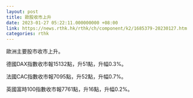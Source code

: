 ```yaml
---
layout: post
title: 歐股收市上升
date: 2023-01-27 05:22:11.000000000 +08:00
link: https://news.rthk.hk/rthk/ch/component/k2/1685379-20230127.htm
categories: rthk
---
```


歐洲主要股市收市上升。

德國DAX指數收市報15132點，升51點，升幅0.3%。

法國CAC指數收市報7095點，升52點，升幅0.7%。

英國富時100指數收市報7761點，升16點，升幅0.2%。

